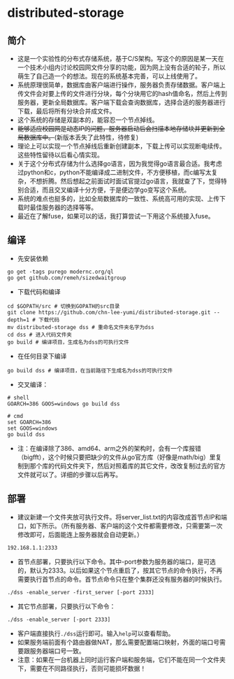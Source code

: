 # distributed-storage

## 简介

- 这是一个实验性的分布式存储系统，基于C/S架构。写这个的原因是某一天在一个技术小组内讨论校园网文件分享的功能，因为网上没有合适的轮子，所以萌生了自己造一个的想法。现在的系统基本完善，可以上线使用了。
- 系统原理很简单，数据库由客户端进行操作，服务器负责存储数据。客户端上传文件会对要上传的文件进行分块，每个分块用它的hash值命名，然后上传到服务器，更新全局数据库。客户端下载会查询数据库，选择合适的服务器进行下载，最后将所有分块合并成文件。
- 这个系统的存储是双副本的，能容忍一个节点掉线。
- ~~能够适应校园网是动态IP的问题，服务器启动后会扫描本地存储块并更新到全局数据库中。~~(新版本丢失了此特性，待修复)
- 理论上可以实现一个节点掉线后重新创建副本，下载上传可以实现断电续传。这些特性留待以后看心情实现。
- 关于这个分布式存储为什么选择go语言，因为我觉得go语言最合适。我考虑过python和c，python不能编译成二进制文件，不方便移植，而c编写太复杂，不想折腾。然后想起之前面试时面试官提过go语言，我就查了下，觉得特别合适，而且交叉编译十分方便，于是便边学go变写这个系统。
- 系统的难点也挺多的，比如全局数据库的一致性、系统高可用的实现、上传下载时最佳服务器的选择等等。
- 最近在了解fuse，如果可以的话，我打算尝试一下用这个系统接入fuse。

## 编译

- 先安装依赖
```shell
go get -tags purego modernc.org/ql
go get github.com/remeh/sizedwaitgroup
```

- 下载代码和编译
```shell
cd $GOPATH/src # 切换到GOPATH的src目录
git clone https://github.com/chn-lee-yumi/distributed-storage.git --depth=1 # 下载代码
mv distributed-storage dss # 重命名文件夹名字为dss
cd dss # 进入代码文件夹
go build # 编译项目，生成名为dss的可执行文件
```

- 在任何目录下编译
```shell
go build dss # 编译项目，在当前路径下生成名为dss的可执行文件
```

- 交叉编译：
```shell
# shell
GOARCH=386 GOOS=windows go build dss
```
```shell
# cmd
set GOARCH=386
set GOOS=windows
go build dss
```
- 注：在编译除了386、amd64、arm之外的架构时，会有一个库报错（bigfft），这个时候只要把缺少的文件从go官方库（好像是math/big）里复制到那个库的代码文件夹下，然后对照着库的其它文件，改改复制过去的官方文件就可以了。详细的步骤以后再写。

## 部署

- 建议新建一个文件夹放可执行文件。将server_list.txt的内容改成首节点IP和端口，如下所示。（所有服务器、客户端的这个文件都需要修改，只需要第一次修改即可，后面能连上服务器就会自动更新。）
```text
192.168.1.1:2333
```
- 首节点部署，只要执行以下命令。其中-port参数为服务器的端口，是可选的，默认为2333。以后如果这个节点重启了，按其它节点的命令执行，不再需要执行首节点的命令。首节点命令只在整个集群还没有服务器的时候执行。
```shell
./dss -enable_server -first_server [-port 2333]
```
- 其它节点部署，只要执行以下命令：
```shell
./dss -enable_server [-port 2333]
```
- 客户端直接执行`./dss`运行即可。输入`help`可以查看帮助。
- 如果服务端前面有个路由器做NAT，那么需要配置端口映射，外面的端口号需要跟服务器端口号一致。
- 注意：如果在一台机器上同时运行客户端和服务端，它们不能在同一个文件夹下，需要在不同路径执行，否则可能损坏数据！
